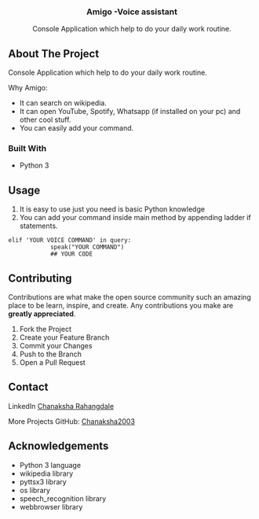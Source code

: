 <p align="center">   
 <h3 align="center">Amigo -Voice assistant</h3>           
           
  <p align="center">  
   Console Application which help to do your daily work routine. 
  </p>
</p>
 



## About The Project
  Console Application which help to do your daily work routine.

Why Amigo:
* It can search on wikipedia.
* It can open YouTube, Spotify, Whatsapp (if installed on your pc) and other cool stuff.
* You can easily add your command.


### Built With

* Python 3


<!-- USAGE EXAMPLES -->
## Usage
1. It is easy to use just you need is basic Python knowledge
2. You can add your command inside main method by appending ladder if statements.

```
elif 'YOUR VOICE COMMAND' in query:
            speak("YOUR COMMAND")
            ## YOUR CODE
```


<!-- CONTRIBUTING -->
## Contributing

Contributions are what make the open source community such an amazing place to be learn, inspire, and create. Any contributions you make are **greatly appreciated**.

1. Fork the Project
2. Create your Feature Branch 
3. Commit your Changes
4. Push to the Branch
5. Open a Pull Request






<!-- CONTACT -->
## Contact
LinkedIn
[Chanaksha Rahangdale](https://www.linkedin.com/in/chanaksha-rahangdale-93b726321)

More Projects
GitHub: [Chanaksha2003](https://github.com/Chanaksha2003)



<!-- ACKNOWLEDGEMENTS -->
## Acknowledgements
* Python 3 language
* wikipedia library
* pyttsx3 library
* os library
* speech_recognition library
* webbrowser library

